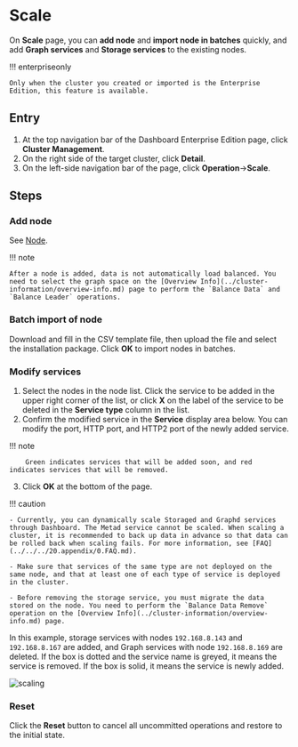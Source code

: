 # Scale

On **Scale** page, you can **add node** and **import node in batches** quickly, and add **Graph services** and **Storage services** to the existing nodes.

!!! enterpriseonly 

    Only when the cluster you created or imported is the Enterprise Edition, this feature is available.

## Entry

1. At the top navigation bar of the Dashboard Enterprise Edition page, click **Cluster Management**.
2. On the right side of the target cluster, click **Detail**.
3. On the left-side navigation bar of the page, click **Operation**->**Scale**.

## Steps

### Add node

See [Node](node.md).

!!! note

    After a node is added, data is not automatically load balanced. You need to select the graph space on the [Overview Info](../cluster-information/overview-info.md) page to perform the `Balance Data` and `Balance Leader` operations.

### Batch import of node

Download and fill in the CSV template file, then upload the file and select the installation package. Click **OK** to import nodes in batches.

### Modify services

1. Select the nodes in the node list. Click the service to be added in the upper right corner of the list, or click **X** on the label of the service to be deleted in the **Service type** column in the list.
2. Confirm the modified service in the **Service** display area below. You can modify the port, HTTP port, and HTTP2 port of the newly added service.

  !!! note

        Green indicates services that will be added soon, and red indicates services that will be removed.

3. Click **OK** at the bottom of the page.

!!! caution

    - Currently, you can dynamically scale Storaged and Graphd services through Dashboard. The Metad service cannot be scaled. When scaling a cluster, it is recommended to back up data in advance so that data can be rolled back when scaling fails. For more information, see [FAQ](../../../20.appendix/0.FAQ.md).

    - Make sure that services of the same type are not deployed on the same node, and that at least one of each type of service is deployed in the cluster.

    - Before removing the storage service, you must migrate the data stored on the node. You need to perform the `Balance Data Remove` operation on the [Overview Info](../cluster-information/overview-info.md) page.

In this example, storage services with nodes `192.168.8.143` and `192.168.8.167` are added, and Graph services with node `192.168.8.169` are deleted. If the box is dotted and the service name is greyed, it means the service is removed. If the box is solid, it means the service is newly added.

![scaling](https://docs-cdn.nebula-graph.com.cn/figures/scaling-ds-2022_4-14_en.png)

### Reset

Click the **Reset** button to cancel all uncommitted operations and restore to the initial state.